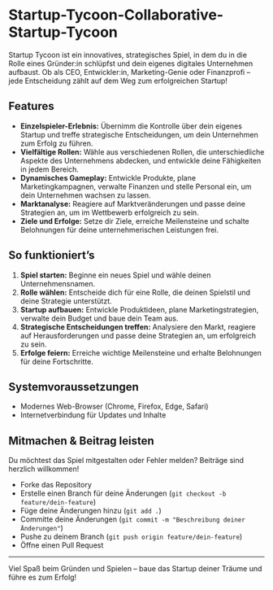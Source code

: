 # Startup-Tycoon-Collaborative-Startup-Tycoon

Startup Tycoon ist ein innovatives, strategisches Spiel, in dem du in die Rolle eines Gründer:in schlüpfst und dein eigenes digitales Unternehmen aufbaust. Ob als CEO, Entwickler:in, Marketing-Genie oder Finanzprofi – jede Entscheidung zählt auf dem Weg zum erfolgreichen Startup!

## Features

- **Einzelspieler-Erlebnis:** Übernimm die Kontrolle über dein eigenes Startup und treffe strategische Entscheidungen, um dein Unternehmen zum Erfolg zu führen.
- **Vielfältige Rollen:** Wähle aus verschiedenen Rollen, die unterschiedliche Aspekte des Unternehmens abdecken, und entwickle deine Fähigkeiten in jedem Bereich.
- **Dynamisches Gameplay:** Entwickle Produkte, plane Marketingkampagnen, verwalte Finanzen und stelle Personal ein, um dein Unternehmen wachsen zu lassen.
- **Marktanalyse:** Reagiere auf Marktveränderungen und passe deine Strategien an, um im Wettbewerb erfolgreich zu sein.
- **Ziele und Erfolge:** Setze dir Ziele, erreiche Meilensteine und schalte Belohnungen für deine unternehmerischen Leistungen frei.

## So funktioniert’s

1. **Spiel starten:** Beginne ein neues Spiel und wähle deinen Unternehmensnamen.
2. **Rolle wählen:** Entscheide dich für eine Rolle, die deinen Spielstil und deine Strategie unterstützt.
3. **Startup aufbauen:** Entwickle Produktideen, plane Marketingstrategien, verwalte dein Budget und baue dein Team aus.
4. **Strategische Entscheidungen treffen:** Analysiere den Markt, reagiere auf Herausforderungen und passe deine Strategien an, um erfolgreich zu sein.
5. **Erfolge feiern:** Erreiche wichtige Meilensteine und erhalte Belohnungen für deine Fortschritte.

## Systemvoraussetzungen

- Modernes Web-Browser (Chrome, Firefox, Edge, Safari)
- Internetverbindung für Updates und Inhalte

## Mitmachen & Beitrag leisten

Du möchtest das Spiel mitgestalten oder Fehler melden? Beiträge sind herzlich willkommen!

- Forke das Repository
- Erstelle einen Branch für deine Änderungen (`git checkout -b feature/dein-feature`)
- Füge deine Änderungen hinzu (`git add .`)
- Committe deine Änderungen (`git commit -m "Beschreibung deiner Änderungen"`)
- Pushe zu deinem Branch (`git push origin feature/dein-feature`)
- Öffne einen Pull Request



---

Viel Spaß beim Gründen und Spielen – baue das Startup deiner Träume und führe es zum Erfolg!
